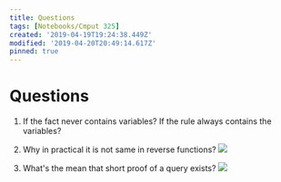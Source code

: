 ```yaml
---
title: Questions
tags: [Notebooks/Cmput 325]
created: '2019-04-19T19:24:38.449Z'
modified: '2019-04-20T20:49:14.617Z'
pinned: true
---
```


# Questions
1. If the fact never contains variables? If the rule always contains the variables?

2. Why in practical it is not same in reverse functions?
![](https://ws3.sinaimg.cn/large/006tNc79ly1g28k9p1mrsj30d2074mzg.jpg)

3. What's the mean that short proof of a query exists?
![](https://ws1.sinaimg.cn/large/006tNc79ly1g29rwxi6hij310008m0ti.jpg)

